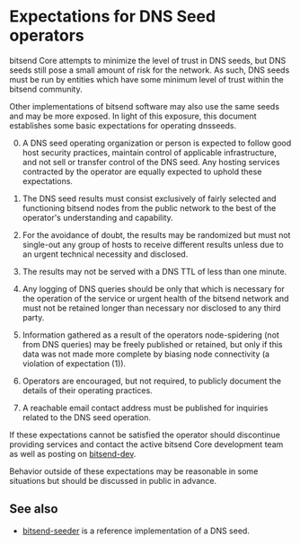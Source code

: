 Expectations for DNS Seed operators
====================================

bitsend Core attempts to minimize the level of trust in DNS seeds,
but DNS seeds still pose a small amount of risk for the network.
As such, DNS seeds must be run by entities which have some minimum
level of trust within the bitsend community.

Other implementations of bitsend software may also use the same
seeds and may be more exposed. In light of this exposure, this
document establishes some basic expectations for operating dnsseeds.

0. A DNS seed operating organization or person is expected to follow good
host security practices, maintain control of applicable infrastructure,
and not sell or transfer control of the DNS seed. Any hosting services
contracted by the operator are equally expected to uphold these expectations.

1. The DNS seed results must consist exclusively of fairly selected and
functioning bitsend nodes from the public network to the best of the
operator's understanding and capability.

2. For the avoidance of doubt, the results may be randomized but must not
single-out any group of hosts to receive different results unless due to an
urgent technical necessity and disclosed.

3. The results may not be served with a DNS TTL of less than one minute.

4. Any logging of DNS queries should be only that which is necessary
for the operation of the service or urgent health of the bitsend
network and must not be retained longer than necessary nor disclosed
to any third party.

5. Information gathered as a result of the operators node-spidering
(not from DNS queries) may be freely published or retained, but only
if this data was not made more complete by biasing node connectivity
(a violation of expectation (1)).

6. Operators are encouraged, but not required, to publicly document the
details of their operating practices.

7. A reachable email contact address must be published for inquiries
related to the DNS seed operation.

If these expectations cannot be satisfied the operator should
discontinue providing services and contact the active bitsend
Core development team as well as posting on
[bitsend-dev](https://lists.linuxfoundation.org/mailman/listinfo/bitsend-dev).

Behavior outside of these expectations may be reasonable in some
situations but should be discussed in public in advance.

See also
----------
- [bitsend-seeder](https://github.com/sipa/bitsend-seeder) is a reference implementation of a DNS seed.
